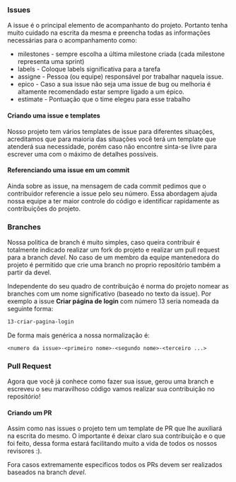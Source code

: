 ### Issues

A issue é o principal elemento de acompanhanto do projeto. Portanto tenha muito cuidado na escrita da mesma e preencha todas as informações necessárias para o acompanhamento como:

* milestones - sempre escolha a última milestone criada (cada milestone representa uma sprint)
* labels - Coloque labels significativa para a tarefa
* assigne - Pessoa (ou equipe) responsável por trabalhar naquela issue.
* epico - Caso a sua issue não seja uma issue de bug ou melhoria é altamente recomendado estar sempre ligado a um épico.
* estimate - Pontuação que o time elegeu para esse trabalho

#### Criando uma issue e templates

Nosso projeto tem vários templates de issue para diferentes situações, acreditamos que para maioria das situações você terá um template que atenderá sua necessidade, porém caso não encontre sinta-se livre para escrever uma com o máximo de detalhes possíveis.

#### Referenciando uma issue em um commit

Ainda sobre as issue, na mensagem de cada commit pedimos que o contribuidor referencie a issue pelo seu número. Essa abordagem ajuda nossa equipe a ter maior controle do código e identificar rapidamente as contribuições do projeto.

### Branches

Nossa politica de branch é muito simples, caso queira contribuir é totalmente indicado realizar um fork do projeto e realizar um pull request para a branch *devel*. No caso de um membro da equipe mantenedora do projeto é permitido que crie uma branch no proprio repositório também a partir da devel.

Independente do seu quadro de contribuição é norma do projeto nomear as branches com um nome significativo (baseado no texto da issue). Por exemplo a issue **Criar página de login** com número 13 seria nomeada da seguinte forma:

```bash
13-criar-pagina-login
```

De forma mais genérica a nossa normalização é:

```
<numero da issue>-<primeiro nome>-<segundo nome>-<terceiro ...>
```

### Pull Request

Agora que você já conhece como fazer sua issue, gerou uma branch e escreveu o seu maravilhoso código vamos realizar sua contribuição no repositório!

#### Criando um PR

Assim como nas issues o projeto tem um template de PR que lhe auxiliará na escrita do mesmo. O importante é deixar claro sua contribuição e o que foi feito, dessa forma estará facilitando muito a vida de todos os nossos revisores :).

Fora casos extremamente especificos todos os PRs devem ser realizados baseados na branch *devel*.
